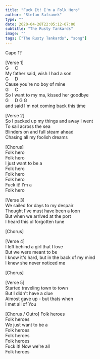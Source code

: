 ```yaml
---
title: "Fuck It! I'm a Folk Hero"
author: "Stefan Safranek"
type: ""
date: 2020-04-28T22:05:12-07:00
subtitle: "The Rusty Tankards"
image: ""
tags: ["The Rusty Tankards", "song"]
---
```



Capo 1?

[Verse 1] <br>
G &nbsp; &nbsp; C <br>
My father said, wish I had a son <br>
G &nbsp; &nbsp; D <br>
Cause you're no boy of mine <br>
G &nbsp; &nbsp; C <br>
So I want to my ma, kissed her goodbye <br>
G &nbsp; &nbsp; D G G <br>
and said I'm not coming back this time

[Verse 2] <br>
So I packed up my things and away I went <br>
To sail across the sea <br>
Blinders on and full steam ahead <br>
Chasing all my foolish dreams

[Chorus] <br>
Folk hero <br>
Folk hero <br>
I just want to be a <br>
Folk hero <br>
Folk hero <br> 
Folk hero <br>
Fuck it! I'm a <br>
Folk hero

[Verse 3] <br>
We sailed for days to my despair <br>
Thought I've must have been a loon <br>
But when we arrived at the port <br>
I heard this ol forgotten tune <br>

[Chorus]

[Verse 4] <br>
I left behind a girl that I love <br>
But we were meant to be <br>
I know it's hard, but in the back of my mind <br>
I knew she never noticed me

[Chorus]

[Verse 5] <br>
Started traveling town to town <bR>
But I didn't have a clue <br>
Almost gave up - but thats when <br>
I met all of You

[Chorus / Outro] <r>
Folk heroes <br>
Folk heroes <br>
We just want to be a <br>
Folk heroes <br>
Folk heroes <br>
Folk heroes <br>
Fuck it! Now we're all <br>
Folk heroes
